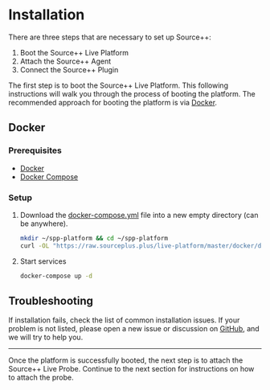 # Installation

There are three steps that are necessary to set up Source++:

1. Boot the Source++ Live Platform
1. Attach the Source++ Agent
1. Connect the Source++ Plugin

The first step is to boot the Source++ Live Platform. This following instructions will walk you through the process of booting the platform. The recommended approach for booting the platform is via [Docker](#docker).

## Docker

### Prerequisites

- [Docker](https://docs.docker.com/get-docker/)
- [Docker Compose](https://docs.docker.com/compose/install/)

### Setup

1. Download the [docker-compose.yml](https://github.com/sourceplusplus/sourceplusplus/blob/master/docker/docker-compose.yml) file into a new empty directory (can be anywhere).

    ```sh
    mkdir ~/spp-platform && cd ~/spp-platform
    curl -OL "https://raw.sourceplus.plus/live-platform/master/docker/docker-compose.yml"
    ```

2. Start services

    ```sh
    docker-compose up -d
    ```

## Troubleshooting

If installation fails, check the list of common installation issues. If your problem is not listed, please open a new issue or discussion on [GitHub](https://github.com/sourceplusplus/sourceplusplus), and we will try to help you.

---

Once the platform is successfully booted, the next step is to attach the Source++ Live Probe. Continue to the next section for instructions on how to attach the probe.
